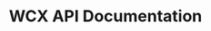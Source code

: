 ---
title: WCX API Documentation

includes:
  - overview/introduction
  - overview/data-types
  - rest/requests/authentication
  - rest/requests/rate-limits
  - rest/requests/errors
  - rest/private/new-order
  - rest/private/cancel-order
  - rest/private/batch-order
  - rest/private/list-orders
  - rest/private/list-fills
  - rest/private/list-transactions
  - rest/private/list-balances
  - rest/private/deposit
  - rest/public/products
  - rest/public/ticker
  - rest/public/order-book
  - rest/public/trade-history
  - rest/public/candles
  - rest/public/stats
  - rest/public/time
  - websocket/requests/subscribe
  - websocket/requests/sequence-numbers
  - websocket/requests/rate-limits
  - websocket/private/orders
  - websocket/private/balances
  - websocket/private/deposits
  - websocket/public/heartbeat
  - websocket/public/ticker
  - websocket/public/order-book
  - websocket/public/trades

search: false
---